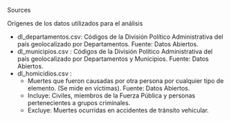 Sources

Orígenes de los datos utilizados para el análisis

- dl_departamentos.csv: Códigos de la División Político Administrativa del país geolocalizado por Departamentos. Fuente: Datos Abiertos.
- dl_municipios.csv : Códigos de la División Político Administrativa del país geolocalizado por Departamentos y Municipios. Fuente: Datos 
  Abiertos.
- dl_homicidios.csv :
   - Muertes que fueron causadas por otra persona por cualquier tipo de elemento. (Se mide en víctimas). Fuente: Datos Abiertos.
   - Incluye: Civiles, miembros de la Fuerza Pública y personas pertenecientes a grupos criminales.
   - Excluye: Muertes ocurridas en accidentes de tránsito vehicular.
